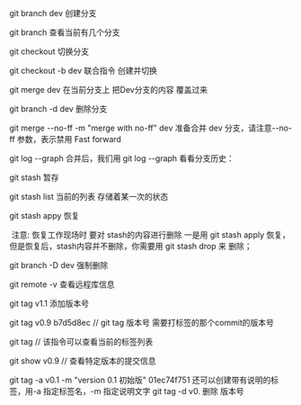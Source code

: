 git   branch dev    创建分支

git branch      查看当前有几个分支

git   checkout      切换分支

git checkout  -b  dev       联合指令    创建并切换

git  merge dev     在当前分支上 把Dev分支的内容  覆盖过来

git branch  -d  dev    删除分支

 git merge --no-ff -m "merge with no-ff" dev        准备合并 dev 分支，请注意--no-ff 参数，表示禁用 Fast forward 

 git log --graph                      合并后，我们用 git log --graph 看看分支历史：

git stash   暂存

git stash list   当前的列表   存储着某一次的状态

git stash appy     恢复

​	注意: 恢复工作现场时 要对 stash的内容进行删除 一是用 git stash apply 恢复，但是恢复后，stash内容并不删除，你需要用 git stash drop 来 删除；

git branch  -D  dev     强制删除

git  remote  -v     查看远程库信息

git   tag  v1.1    添加版本号

git tag v0.9 b7d5d8ec // git tag 版本号 需要打标签的那个commit的版本号

 git tag // 该指令可以查看当前的标签列表

 git show v0.9 // 查看特定版本的提交信息

 git tag -a v0.1 -m "version 0.1 初始版" 01ec74f751     还可以创建带有说明的标签，用-a 指定标签名，-m 指定说明文字
git tag -d v0.  删除 版本号



